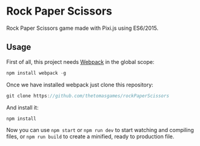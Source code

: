 # Rock Paper Scissors

Rock Paper Scissors game made with Pixi.js using ES6/2015.

## Usage

First of all, this project needs [Webpack](https://webpack.github.io/) in the global scope:

```js
npm install webpack -g
```

Once we have installed webpack just clone this repository:

```js
git clone https://github.com/thetomasgames/rockPaperScissors
```

And install it:

```js
npm install
```

Now you can use `npm start` or `npm run dev` to start watching and compiling files, or `npm run build` to create a minified, ready to production file.
